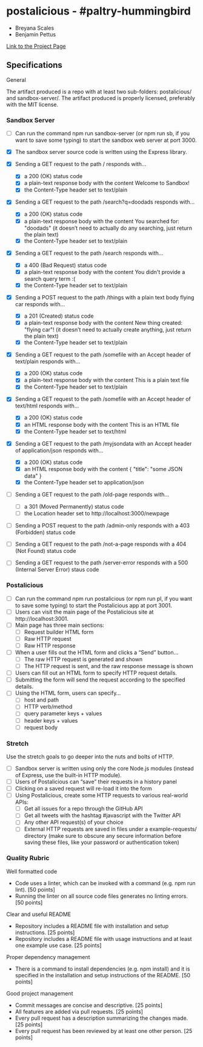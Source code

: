 # postalicious - #paltry-hummingbird
- Breyana Scales
- Benjamin Pettus

[Link to the Project Page](http://jsdev.learnersguild.org/goals/194-Postalicious-Demystifying_HTTP.html)

## Specifications

General

 The artifact produced is a repo with at least two sub-folders: postalicious/ and sandbox-server/.
 The artifact produced is properly licensed, preferably with the MIT license.
 
### Sandbox Server
 - [ ] Can run the command npm run sandbox-server (or npm run sb, if you want to save some typing) to start the sandbox web server at port 3000.
 - [x] The sandbox server source code is written using the Express library.
 - [x] Sending a GET request to the path / responds with…
    - [x] a 200 (OK) status code
    - [x] a plain-text response body with the content Welcome to Sandbox!
    - [x] the Content-Type header set to text/plain
 - [x] Sending a GET request to the path /search?q=doodads responds with…
    - [x] a 200 (OK) status code
    - [x] a plain-text response body with the content You searched for: "doodads" (it doesn’t need to actually do any searching, just return the plain text)
    - [x] the Content-Type header set to text/plain
 - [x] Sending a GET request to the path /search responds with…
    - [x] a 400 (Bad Request) status code
    - [x] a plain-text response body with the content You didn't provide a search query term :(
    - [x] the Content-Type header set to text/plain
 - [x] Sending a POST request to the path /things with a plain text body flying car responds with…
    - [x] a 201 (Created) status code
    - [x] a plain-text response body with the content New thing created: "flying car"! (it doesn’t need to actually create anything, just return the plain text)
    - [x] the Content-Type header set to text/plain
 - [x] Sending a GET request to the path /somefile with an Accept header of text/plain responds with…
    - [x] a 200 (OK) status code
    - [x] a plain-text response body with the content This is a plain text file
    - [x] the Content-Type header set to text/plain
 - [x] Sending a GET request to the path /somefile with an Accept header of text/html responds with…
    - [x] a 200 (OK) status code
    - [x] an HTML response body with the content <!DOCTYPE html><html><body>This is an HTML file</body></html>
    - [x] the Content-Type header set to text/html
 - [x] Sending a GET request to the path /myjsondata with an Accept header of application/json responds with…
   - [x] a 200 (OK) status code
   - [x] an HTML response body with the content { "title": "some JSON data" }
   - [x] the Content-Type header set to application/json
 - [ ] Sending a GET request to the path /old-page responds with…
    - [ ] a 301 (Moved Permanently) status code
    - [ ] the Location header set to http://localhost:3000/newpage
 - [ ] Sending a POST request to the path /admin-only responds with a 403 (Forbidden) status code
 - [ ] Sending a GET request to the path /not-a-page responds with a 404 (Not Found) status code
 - [ ] Sending a GET request to the path /server-error responds with a 500 (Internal Server Error) staus code
 
 
### Postalicious

 - [ ] Can run the command npm run postalicious (or npm run pl, if you want to save some typing) to start the Postalicious app at port 3001.
 - [ ] Users can visit the main page of the Postalicious site at http://localhost:3001.
 - [ ] Main page has three main sections:
    - [ ] Request builder HTML form
    - [ ] Raw HTTP request
    - [ ] Raw HTTP response
 - [ ] When a user fills out the HTML form and clicks a “Send” button…
   - [ ] The raw HTTP request is generated and shown
   - [ ] The HTTP request is sent, and the raw response message is shown
 - [ ] Users can fill out an HTML form to specify HTTP request details.
 - [ ] Submitting the form will send the request according to the specified details.
 - [ ] Using the HTML form, users can specify…
   - [ ] host and path
   - [ ] HTTP verb/method
   - [ ] query parameter keys + values
   - [ ] header keys + values
   - [ ] request body
 
### Stretch

Use the stretch goals to go deeper into the nuts and bolts of HTTP.

 - [ ] Sandbox server is written using only the core Node.js modules (instead of Express, use the built-in HTTP module).
 - [ ] Users of Postalicious can “save” their requests in a history panel
 - [ ] Clicking on a saved request will re-load it into the form
 - [ ] Using Postalicious, create some HTTP requests to various real-world APIs:
   - [ ] Get all issues for a repo through the GitHub API
   - [ ] Get all tweets with the hashtag #javascript with the Twitter API
   - [ ] Any other API request(s) of your choice
   - [ ] External HTTP requests are saved in files under a example-requests/ directory (make sure to obscure any secure information before saving these files, like your password or authentication token)
 
### Quality Rubric

Well formatted code

- Code uses a linter, which can be invoked with a command (e.g. npm run lint). [50 points]
- Running the linter on all source code files generates no linting errors. [50 points]

Clear and useful README

- Repository includes a README file with installation and setup instructions. [25 points]
- Repository includes a README file with usage instructions and at least one example use case. [25 points]

Proper dependency management

- There is a command to install dependencies (e.g. npm install) and it is specified in the installation and setup instructions of the README. [50 points]

Good project management

- Commit messages are concise and descriptive. [25 points]
- All features are added via pull requests. [25 points]
- Every pull request has a description summarizing the changes made. [25 points]
- Every pull request has been reviewed by at least one other person. [25 points]
